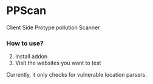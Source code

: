 # PPScan


Client Side Protype pollution Scanner

### How to use?
2. Install addon 
3. Visit the websites you want to test


Currently, it only checks for vulnerable location parsers. 

